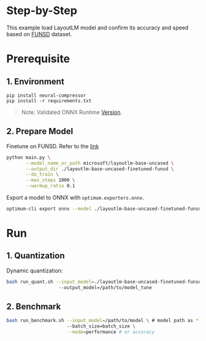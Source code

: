 Step-by-Step
============

This example load LayoutLM model and confirm its accuracy and speed based on [FUNSD](https://huggingface.co/datasets/nielsr/funsd) dataset.

# Prerequisite

## 1. Environment
```shell
pip install neural-compressor
pip install -r requirements.txt
```
> Note: Validated ONNX Runtime [Version](/docs/source/installation_guide.md#validated-software-environment).

## 2. Prepare Model
Finetune on FUNSD. Refer to the [link](https://github.com/microsoft/unilm/tree/master/layoutlm#fine-tuning-example-on-funsd)

```bash
python main.py \
       --model_name_or_path microsoft/layoutlm-base-uncased \
       --output_dir ./layoutlm-base-uncased-finetuned-funsd \
       --do_train \
       --max_steps 1000 \
       --warmup_ratio 0.1 
```

Export a model to ONNX with `optimum.exporters.onnx`.

```bash
optimum-cli export onnx --model ./layoutlm-base-uncased-finetuned-funsd ./layoutlm-base-uncased-finetuned-funsd-onnx/ --task=token-classification
```

# Run

## 1. Quantization

Dynamic quantization:

```bash
bash run_quant.sh --input_model=./layoutlm-base-uncased-finetuned-funsd-onnx/model.onnx \ # model path as *.onnx
                   --output_model=/path/to/model_tune 
```


## 2. Benchmark

```bash
bash run_benchmark.sh --input_model=/path/to/model \ # model path as *.onnx
                      --batch_size=batch_size \
                      --mode=performance # or accuracy
```
